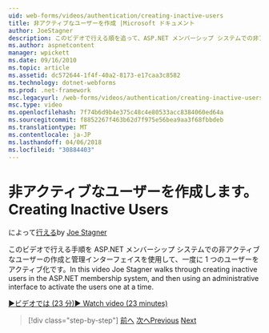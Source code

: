 ```yaml
---
uid: web-forms/videos/authentication/creating-inactive-users
title: 非アクティブなユーザーを作成 |Microsoft ドキュメント
author: JoeStagner
description: このビデオで行える順を追って、ASP.NET メンバーシップ システムでの非アクティブなユーザーの作成と管理インターフェイスを使用し、1 つのユーザーをアクティブ化しています.
ms.author: aspnetcontent
manager: wpickett
ms.date: 09/16/2010
ms.topic: article
ms.assetid: dc572644-1f4f-40a2-8173-e17caa3c8582
ms.technology: dotnet-webforms
ms.prod: .net-framework
msc.legacyurl: /web-forms/videos/authentication/creating-inactive-users
msc.type: video
ms.openlocfilehash: 7f74b6d9b4e375c48c4e80533acc8384060ed64a
ms.sourcegitcommit: f8852267f463b62d7f975e56bea9aa3f68fbbdeb
ms.translationtype: MT
ms.contentlocale: ja-JP
ms.lasthandoff: 04/06/2018
ms.locfileid: "30884403"
---
```

<a name="creating-inactive-users"></a><span data-ttu-id="ad35d-103">非アクティブなユーザーを作成します。</span><span class="sxs-lookup"><span data-stu-id="ad35d-103">Creating Inactive Users</span></span>
====================
<span data-ttu-id="ad35d-104">によって[行える](https://github.com/JoeStagner)</span><span class="sxs-lookup"><span data-stu-id="ad35d-104">by [Joe Stagner](https://github.com/JoeStagner)</span></span>

<span data-ttu-id="ad35d-105">このビデオで行える手順を ASP.NET メンバーシップ システムでの非アクティブなユーザーの作成と管理インターフェイスを使用して、一度に 1 つのユーザーをアクティブ化です。</span><span class="sxs-lookup"><span data-stu-id="ad35d-105">In this video Joe Stagner walks through creating inactive users in the ASP.NET membership system, and then using an administrative interface to activate the users one at a time.</span></span>

[<span data-ttu-id="ad35d-106">&#9654;ビデオでは (23 分)</span><span class="sxs-lookup"><span data-stu-id="ad35d-106">&#9654; Watch video (23 minutes)</span></span>](https://channel9.msdn.com/Blogs/ASP-NET-Site-Videos/creating-inactive-users)

> [!div class="step-by-step"]
> <span data-ttu-id="ad35d-107">[前へ](simple-web-service-authentication.md)
> [次へ](sql-injection-defense.md)</span><span class="sxs-lookup"><span data-stu-id="ad35d-107">[Previous](simple-web-service-authentication.md)
[Next](sql-injection-defense.md)</span></span>
